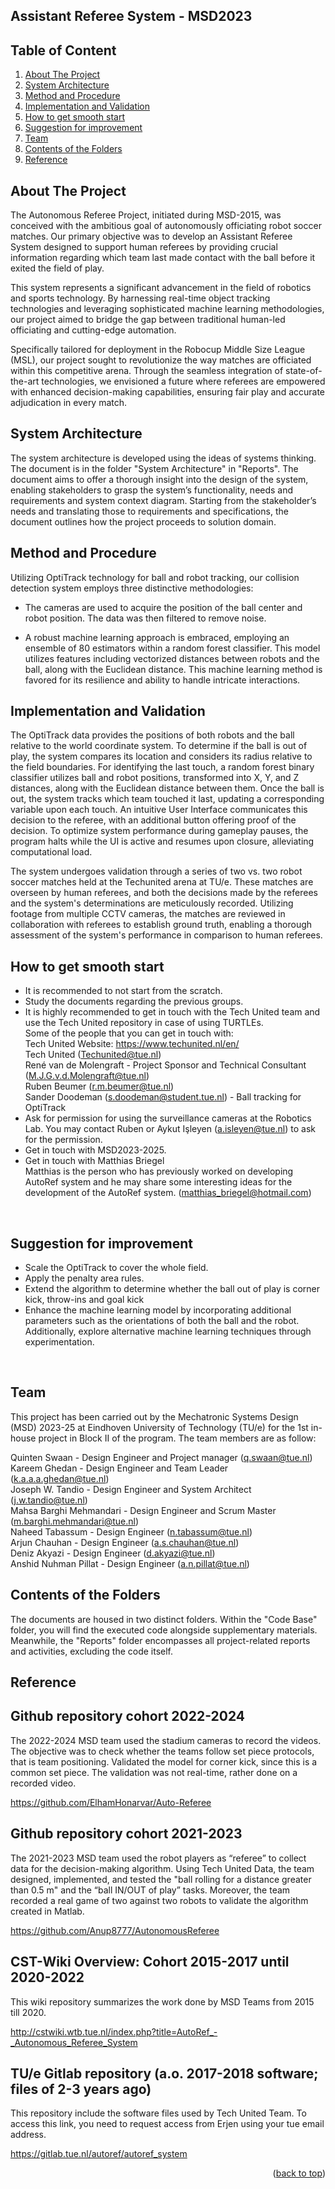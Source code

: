 <div id="top"></div>
<!--
README to be edited according to the need.
-->

<!--
## Assistant Referee System - MSD2023
<!--MSD_2023 Autonomous Referee Project-->
Assistant Referee System - MSD2023
----------------------------------

## Table of Content

1. [About The Project](#about-the-project)
2. [System Architecture](#system-architecture)
3. [Method and Procedure](#method-and-procedure)
4. [Implementation and Validation](#implementation-and-validation)
5. [How to get smooth start](#how-to-get-smooth-start)
6. [Suggestion for improvement](#suggestion-for-improvement)
7. [Team](#team)
8. [Contents of the Folders](#contents-of-the-folders)
9. [Reference](#Reference)
<!--2. [Scope of the Project](#scope-of-the-project)
4. [Feasibility Studies](#feasibility-studies)-->

<!-- ABOUT THE PROJECT -->
## About The Project

<!--The Autonomous Referee Project started with MSD-2015 with aim of autonomously refereeing a robot soccer match. The Assistant Referee System we developed will be assisting the referee informing which team touched the ball the last time before the ball went out of play. The project will be assisting the referees in officiating the Robocup Middle Size League (MSL) using real-time object tracking technologies and machine learning methodologies. 
-->
The Autonomous Referee Project, initiated during MSD-2015, was conceived with the ambitious goal of autonomously officiating robot soccer matches. Our primary objective was to develop an Assistant Referee System designed to support human referees by providing crucial information regarding which team last made contact with the ball before it exited the field of play.

This system represents a significant advancement in the field of robotics and sports technology. By harnessing real-time object tracking technologies and leveraging sophisticated machine learning methodologies, our project aimed to bridge the gap between traditional human-led officiating and cutting-edge automation.

Specifically tailored for deployment in the Robocup Middle Size League (MSL), our project sought to revolutionize the way matches are officiated within this competitive arena. Through the seamless integration of state-of-the-art technologies, we envisioned a future where referees are empowered with enhanced decision-making capabilities, ensuring fair play and accurate adjudication in every match.


<!-- Scope of the project 
## Scope of the Project 

a
d
d

T
h
i
n
g
s

h
e
r
e

-->

<!-- System Architecture -->
## System Architecture

The system architecture is developed using the ideas of systems thinking. The document is in the folder "System Architecture" in "Reports". The document aims to offer a thorough insight into the design of the system, enabling stakeholders to grasp the system’s functionality, needs and requirements and system context diagram. Starting from the stakeholder’s needs and translating those to requirements and specifications, the document outlines how the project proceeds to solution domain.

<!-- Feasibility Analysis 
## Feasibility Studies

a
d
d

T
h
i
n
g
s

h
e
r
e
-->
<!-- Method and procedure -->
## Method and Procedure
Utilizing OptiTrack technology for ball and robot tracking, our collision detection system employs three distinctive methodologies: 

- The cameras are used to acquire the position of the ball center and robot position. The data was then filtered to remove noise.  

- A robust machine learning approach is embraced, employing an ensemble of 80 estimators within a random forest classifier. This model utilizes features including vectorized distances between robots and the ball, along with the Euclidean distance. This machine learning method is favored for its resilience and ability to handle intricate interactions. 


<!-- Implementation and Validation -->
## Implementation and Validation
The OptiTrack data provides the positions of both robots and the ball relative to the world coordinate system. To determine if the ball is out of play, the system compares its location and considers its radius relative to the field boundaries. For identifying the last touch, a random forest binary classifier utilizes ball and robot positions, transformed into X, Y, and Z distances, along with the Euclidean distance between them. Once the ball is out, the system tracks which team touched it last, updating a corresponding variable upon each touch. An intuitive User Interface communicates this decision to the referee, with an additional button offering proof of the decision. To optimize system performance during gameplay pauses, the program halts while the UI is active and resumes upon closure, alleviating computational load.

The system undergoes validation through a series of two vs. two robot soccer matches held at the Techunited arena at TU/e. These matches are overseen by human referees, and both the decisions made by the referees and the system's determinations are meticulously recorded. Utilizing footage from multiple CCTV cameras, the matches are reviewed in collaboration with referees to establish ground truth, enabling a thorough assessment of the system's performance in comparison to human referees.

 <!-- How to get smooth start -->
## How to get smooth start

- It is recommended to not start from the scratch.
- Study the documents regarding the previous groups.
- It is highly recommended to get in touch with the Tech United team and use the Tech United repository in case of using TURTLEs. <br />
  Some of the people that you can get in touch with:<br />
  Tech United Website: https://www.techunited.nl/en/<br />
  Tech United (Techunited@tue.nl)<br />
  René van de Molengraft - Project Sponsor and Technical Consultant (M.J.G.v.d.Molengraft@tue.nl)<br />
  Ruben Beumer (r.m.beumer@tue.nl) <br />
  Sander Doodeman (s.doodeman@student.tue.nl) - Ball tracking for OptiTrack <br />
- Ask for permission for using the surveillance cameras at the Robotics Lab.
  You may contact Ruben or Aykut Işleyen (a.isleyen@tue.nl) to ask for the permission.
- Get in touch with MSD2023-2025.
- Get in touch with Matthias Briegel<br />
  Matthias is the person who has previously worked on developing AutoRef system and he may share some interesting ideas for the development of the AutoRef system. (matthias_briegel@hotmail.com)
<br />

<!-- Suggestion for improvement-->
## Suggestion for improvement

- Scale the OptiTrack to cover the whole field.
- Apply the penalty area rules.
- Extend the algorithm to determine whether the ball out of play is corner kick, throw-ins and goal kick
- Enhance the machine learning model by incorporating additional parameters such as the orientations of both the ball and the robot. Additionally, explore alternative machine learning techniques through experimentation.
<br />

<!-- Team -->
## Team

This project has been carried out by the Mechatronic Systems Design (MSD) 2023-25 at Eindhoven University of Technology (TU/e) for the 1st in-house project in Block II of the program. The team members are as follow:

Quinten Swaan - Design Engineer and Project manager (q.swaan@tue.nl)<br />
Kareem Ghedan - Design Engineer and Team Leader (k.a.a.a.ghedan@tue.nl)<br />
Joseph W. Tandio - Design Engineer and System Architect (j.w.tandio@tue.nl)<br />
Mahsa Barghi Mehmandari - Design Engineer and Scrum Master (m.barghi.mehmandari@tue.nl)<br />
Naheed Tabassum - Design Engineer (n.tabassum@tue.nl)<br />
Arjun Chauhan - Design Engineer (a.s.chauhan@tue.nl)<br />
Deniz Akyazi - Design Engineer (d.akyazi@tue.nl)<br />
Anshid Nuhman Pillat - Design Engineer (a.n.pillat@tue.nl)<br />

<!-- Folder Contents -->
## Contents of the Folders

The documents are housed in two distinct folders. Within the "Code Base" folder, you will find the executed code alongside supplementary materials. Meanwhile, the "Reports" folder encompasses all project-related reports and activities, excluding the code itself.


<!-- Reference -->
## Reference

Github repository cohort 2022-2024 
---------------------------------- 
The 2022-2024 MSD team used the stadium cameras to record the videos. The objective was to check whether the teams follow set piece protocols, that is team positioning. Validated the model for corner kick, since this is a common set piece. The validation was not real-time, rather done on a recorded video.

https://github.com/ElhamHonarvar/Auto-Referee 



Github repository cohort 2021-2023 
---------------------------------- 
The 2021-2023 MSD team used the robot players as “referee” to collect data for the decision-making algorithm. Using Tech United Data, the team designed, implemented, and tested the "ball rolling for a distance greater than 0.5 m" and the “ball IN/OUT of play” tasks. Moreover, the team recorded a real game of two against two robots to validate the algorithm created in Matlab.

https://github.com/Anup8777/AutonomousReferee 



CST-Wiki Overview: Cohort 2015-2017 until 2020-2022
---------------------------------- 
This wiki repository summarizes the work done by MSD Teams from 2015 till 2020.

http://cstwiki.wtb.tue.nl/index.php?title=AutoRef_-_Autonomous_Referee_System 




TU/e Gitlab repository (a.o. 2017-2018 software; files of 2-3 years ago)
------------------------------------------------------------------------- 
This repository include the software files used by Tech United Team. To access this link, you need to request access from Erjen using your tue email address.

https://gitlab.tue.nl/autoref/autoref_system 
 
<p align="right">(<a href="#top">back to top</a>)</p>

